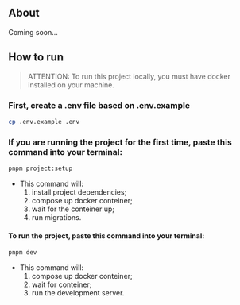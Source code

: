 ## About

Coming soon...

## How to run

> ATTENTION: To run this project locally, you must have docker installed on your machine.

### First, create a .env file based on .env.example

```bash
cp .env.example .env
```

### If you are running the project for the first time, paste this command into your terminal:

```bash
pnpm project:setup
```

- This command will:
  1. install project dependencies;
  2. compose up docker conteiner;
  3. wait for the conteiner up;
  4. run migrations.

#### To run the project, paste this command into your terminal:

```bash
pnpm dev
```

- This command will:
  1. compose up docker conteiner;
  2. wait for conteiner;
  3. run the development server.
